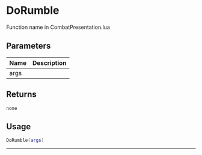 # DoRumble

Function name in CombatPresentation.lua

## Parameters

| Name | Description |
| ---- | ----------- |
| args |             |

## Returns

`none`

## Usage

```lua
DoRumble(args)
```

---
